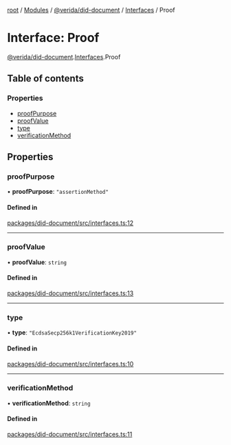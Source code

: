[root](../README.md) / [Modules](../modules.md) / [@verida/did-document](../modules/verida_did_document.md) / [Interfaces](../modules/verida_did_document.Interfaces.md) / Proof

# Interface: Proof

[@verida/did-document](../modules/verida_did_document.md).[Interfaces](../modules/verida_did_document.Interfaces.md).Proof

## Table of contents

### Properties

- [proofPurpose](verida_did_document.Interfaces.Proof.md#proofpurpose)
- [proofValue](verida_did_document.Interfaces.Proof.md#proofvalue)
- [type](verida_did_document.Interfaces.Proof.md#type)
- [verificationMethod](verida_did_document.Interfaces.Proof.md#verificationmethod)

## Properties

### proofPurpose

• **proofPurpose**: ``"assertionMethod"``

#### Defined in

[packages/did-document/src/interfaces.ts:12](https://github.com/verida/verida-js/blob/039856c/packages/did-document/src/interfaces.ts#L12)

___

### proofValue

• **proofValue**: `string`

#### Defined in

[packages/did-document/src/interfaces.ts:13](https://github.com/verida/verida-js/blob/039856c/packages/did-document/src/interfaces.ts#L13)

___

### type

• **type**: ``"EcdsaSecp256k1VerificationKey2019"``

#### Defined in

[packages/did-document/src/interfaces.ts:10](https://github.com/verida/verida-js/blob/039856c/packages/did-document/src/interfaces.ts#L10)

___

### verificationMethod

• **verificationMethod**: `string`

#### Defined in

[packages/did-document/src/interfaces.ts:11](https://github.com/verida/verida-js/blob/039856c/packages/did-document/src/interfaces.ts#L11)
